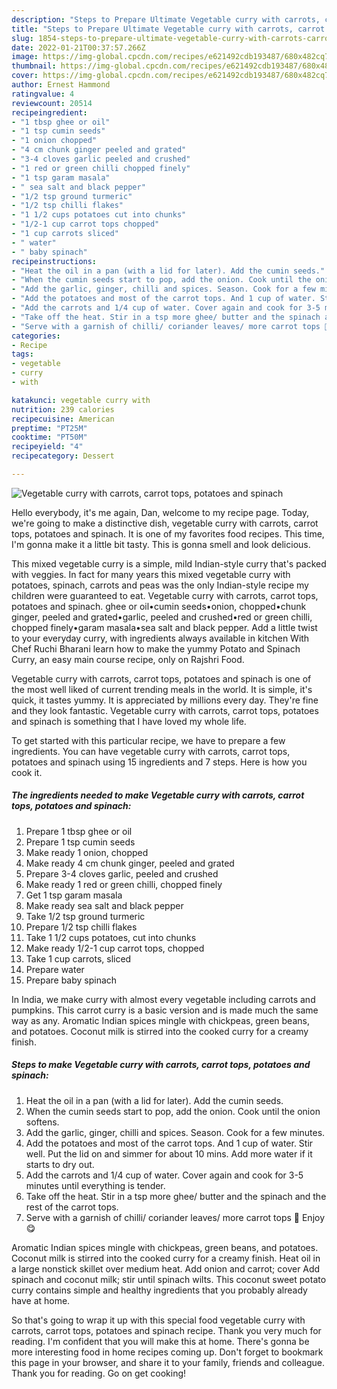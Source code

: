 ```yaml
---
description: "Steps to Prepare Ultimate Vegetable curry with carrots, carrot tops, potatoes and spinach"
title: "Steps to Prepare Ultimate Vegetable curry with carrots, carrot tops, potatoes and spinach"
slug: 1854-steps-to-prepare-ultimate-vegetable-curry-with-carrots-carrot-tops-potatoes-and-spinach
date: 2022-01-21T00:37:57.266Z
image: https://img-global.cpcdn.com/recipes/e621492cdb193487/680x482cq70/vegetable-curry-with-carrots-carrot-tops-potatoes-and-spinach-recipe-main-photo.jpg
thumbnail: https://img-global.cpcdn.com/recipes/e621492cdb193487/680x482cq70/vegetable-curry-with-carrots-carrot-tops-potatoes-and-spinach-recipe-main-photo.jpg
cover: https://img-global.cpcdn.com/recipes/e621492cdb193487/680x482cq70/vegetable-curry-with-carrots-carrot-tops-potatoes-and-spinach-recipe-main-photo.jpg
author: Ernest Hammond
ratingvalue: 4
reviewcount: 20514
recipeingredient:
- "1 tbsp ghee or oil"
- "1 tsp cumin seeds"
- "1 onion chopped"
- "4 cm chunk ginger peeled and grated"
- "3-4 cloves garlic peeled and crushed"
- "1 red or green chilli chopped finely"
- "1 tsp garam masala"
- " sea salt and black pepper"
- "1/2 tsp ground turmeric"
- "1/2 tsp chilli flakes"
- "1 1/2 cups potatoes cut into chunks"
- "1/2-1 cup carrot tops chopped"
- "1 cup carrots sliced"
- " water"
- " baby spinach"
recipeinstructions:
- "Heat the oil in a pan (with a lid for later). Add the cumin seeds."
- "When the cumin seeds start to pop, add the onion. Cook until the onion softens."
- "Add the garlic, ginger, chilli and spices. Season. Cook for a few minutes."
- "Add the potatoes and most of the carrot tops. And 1 cup of water. Stir well. Put the lid on and simmer for about 10 mins. Add more water if it starts to dry out."
- "Add the carrots and 1/4 cup of water. Cover again and cook for 3-5 minutes until everything is tender."
- "Take off the heat. Stir in a tsp more ghee/ butter and the spinach and the rest of the carrot tops."
- "Serve with a garnish of chilli/ coriander leaves/ more carrot tops 🥕 Enjoy 😋"
categories:
- Recipe
tags:
- vegetable
- curry
- with

katakunci: vegetable curry with 
nutrition: 239 calories
recipecuisine: American
preptime: "PT25M"
cooktime: "PT50M"
recipeyield: "4"
recipecategory: Dessert

---
```



![Vegetable curry with carrots, carrot tops, potatoes and spinach](https://img-global.cpcdn.com/recipes/e621492cdb193487/680x482cq70/vegetable-curry-with-carrots-carrot-tops-potatoes-and-spinach-recipe-main-photo.jpg)

Hello everybody, it's me again, Dan, welcome to my recipe page. Today, we're going to make a distinctive dish, vegetable curry with carrots, carrot tops, potatoes and spinach. It is one of my favorites food recipes. This time, I'm gonna make it a little bit tasty. This is gonna smell and look delicious.

This mixed vegetable curry is a simple, mild Indian-style curry that&#39;s packed with veggies. In fact for many years this mixed vegetable curry with potatoes, spinach, carrots and peas was the only Indian-style recipe my children were guaranteed to eat. Vegetable curry with carrots, carrot tops, potatoes and spinach. ghee or oil•cumin seeds•onion, chopped•chunk ginger, peeled and grated•garlic, peeled and crushed•red or green chilli, chopped finely•garam masala•sea salt and black pepper. Add a little twist to your everyday curry, with ingredients always available in kitchen With Chef Ruchi Bharani learn how to make the yummy Potato and Spinach Curry, an easy main course recipe, only on Rajshri Food.

Vegetable curry with carrots, carrot tops, potatoes and spinach is one of the most well liked of current trending meals in the world. It is simple, it's quick, it tastes yummy. It is appreciated by millions every day. They're fine and they look fantastic. Vegetable curry with carrots, carrot tops, potatoes and spinach is something that I have loved my whole life.


To get started with this particular recipe, we have to prepare a few ingredients. You can have vegetable curry with carrots, carrot tops, potatoes and spinach using 15 ingredients and 7 steps. Here is how you cook it.

<!--inarticleads1-->

##### The ingredients needed to make Vegetable curry with carrots, carrot tops, potatoes and spinach:

1. Prepare 1 tbsp ghee or oil
1. Prepare 1 tsp cumin seeds
1. Make ready 1 onion, chopped
1. Make ready 4 cm chunk ginger, peeled and grated
1. Prepare 3-4 cloves garlic, peeled and crushed
1. Make ready 1 red or green chilli, chopped finely
1. Get 1 tsp garam masala
1. Make ready  sea salt and black pepper
1. Take 1/2 tsp ground turmeric
1. Prepare 1/2 tsp chilli flakes
1. Take 1 1/2 cups potatoes, cut into chunks
1. Make ready 1/2-1 cup carrot tops, chopped
1. Take 1 cup carrots, sliced
1. Prepare  water
1. Prepare  baby spinach


In India, we make curry with almost every vegetable including carrots and pumpkins. This carrot curry is a basic version and is made much the same way as any. Aromatic Indian spices mingle with chickpeas, green beans, and potatoes. Coconut milk is stirred into the cooked curry for a creamy finish. 

<!--inarticleads2-->

##### Steps to make Vegetable curry with carrots, carrot tops, potatoes and spinach:

1. Heat the oil in a pan (with a lid for later). Add the cumin seeds.
1. When the cumin seeds start to pop, add the onion. Cook until the onion softens.
1. Add the garlic, ginger, chilli and spices. Season. Cook for a few minutes.
1. Add the potatoes and most of the carrot tops. And 1 cup of water. Stir well. Put the lid on and simmer for about 10 mins. Add more water if it starts to dry out.
1. Add the carrots and 1/4 cup of water. Cover again and cook for 3-5 minutes until everything is tender.
1. Take off the heat. Stir in a tsp more ghee/ butter and the spinach and the rest of the carrot tops.
1. Serve with a garnish of chilli/ coriander leaves/ more carrot tops 🥕 Enjoy 😋


Aromatic Indian spices mingle with chickpeas, green beans, and potatoes. Coconut milk is stirred into the cooked curry for a creamy finish. Heat oil in a large nonstick skillet over medium heat. Add onion and carrot; cover Add spinach and coconut milk; stir until spinach wilts. This coconut sweet potato curry contains simple and healthy ingredients that you probably already have at home. 

So that's going to wrap it up with this special food vegetable curry with carrots, carrot tops, potatoes and spinach recipe. Thank you very much for reading. I'm confident that you will make this at home. There's gonna be more interesting food in home recipes coming up. Don't forget to bookmark this page in your browser, and share it to your family, friends and colleague. Thank you for reading. Go on get cooking!
